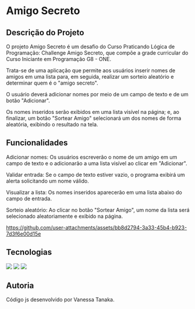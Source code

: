 <h1>Amigo Secreto</h1>

<h2>Descrição do Projeto</h2>
<p>O projeto Amigo Secreto é um desafio do Curso Praticando Lógica de Programação: Challenge Amigo Secreto, que compõe a grade curricular do Curso Iniciante em Programação G8 - ONE.</p>
<p>Trata-se de uma aplicação que permite aos usuários inserir nomes de amigos em uma lista para, em seguida, realizar um sorteio aleatório e determinar quem é o "amigo secreto".</p>
<p>O usuário deverá adicionar nomes por meio de um campo de texto e de um botão "Adicionar".</p>
<p>Os nomes inseridos serão exibidos em uma lista visível na página; e, ao finalizar, um botão "Sortear Amigo" selecionará um dos nomes de forma aleatória, exibindo o resultado na tela.</p>


<h2>Funcionalidades</h2>
<p>Adicionar nomes: Os usuários escreverão o nome de um amigo em um campo de texto e o adicionarão a uma lista visível ao clicar em "Adicionar".</p>
<p>Validar entrada: Se o campo de texto estiver vazio, o programa exibirá um alerta solicitando um nome válido.</p>
<p>Visualizar a lista: Os nomes inseridos aparecerão em uma lista abaixo do campo de entrada.</p>
<p>Sorteio aleatório: Ao clicar no botão "Sortear Amigo", um nome da lista será selecionado aleatoriamente e exibido na página.</p>


https://github.com/user-attachments/assets/bb8d2794-3a33-45b4-b923-7d3f6e00d15e


<h2>Tecnologias</h2>
<div>
  <img src="https://img.shields.io/badge/JavaScript-F7DF1E?style=for-the-badge&logo=javascript&logoColor=black">
  <img src="https://img.shields.io/badge/HTML-239120?style=for-the-badge&logo=html5&logoColor=white">
  <img src="https://img.shields.io/badge/CSS-239120?&style=for-the-badge&logo=css3&logoColor=white">
</div>


<h2>Autoria</h2>
<p>Código js desenvolvido por Vanessa Tanaka.</p>
